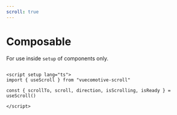 ```yaml
---
scroll: true
---
```


# Composable

For use inside `setup` of components only.

 ```vue

<script setup lang="ts">
import { useScroll } from "vuecomotive-scroll"

const { scrollTo, scroll, direction, isScrolling, isReady } = useScroll()

</script>
 ```
